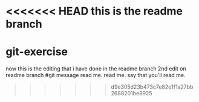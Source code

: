 <<<<<<< HEAD
this is the readme branch
=======
# git-exercise
now this is the editing that i have done in the readme branch
2nd edit on readme branch
#git message
read me. 
read me. 
say that you'll read me.
>>>>>>> d9e305d23b473c7e82e1f1a27bb2688201be8925
